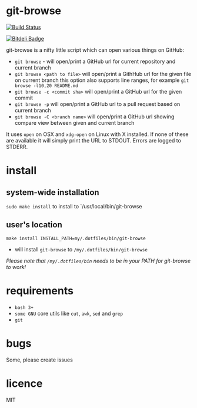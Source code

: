 git-browse
==========

[![Build Status](https://travis-ci.org/lukaszkorecki/git-browse.png?branch=master)](https://travis-ci.org/lukaszkorecki/git-browse)

[![Bitdeli Badge](https://d2weczhvl823v0.cloudfront.net/lukaszkorecki/git-browse/trend.png)](https://bitdeli.com/free "Bitdeli Badge")


git-browse is a nifty little script which can open various things on GitHub:

- `git browse` - will open/print a GitHub url for current repository and current branch
- `git browse <path to file>` will open/print a GithHub url for the given file on current branch
  this option also supports line ranges, for example `git browse -l10,20 README.md`
- `git browse -c <commit sha>` will open/print a GitHub url for the given commit
- `git browse -p` will open/print a GitHub url to a pull request based on current branch
- `git browse -C <branch name>` will open/print a GitHub url showing compare view between given and current branch

It uses `open` on OSX and `xdg-open` on Linux with X installed. If none of these
are available it will simply print the URL to STDOUT. Errors are logged to STDERR.


install
=======

system-wide installation
------------------------

`sudo make install` to install to `/usr/local/bin/git-browse

user's location
---------------

`make install INSTALL_PATH=my/.dotfiles/bin/git-browse`
  - will install `git-browse` to `/my/.dotfiles/bin/git-browse`

*Please note that `/my/.dotfiles/bin` needs to be in your PATH for git-browse to work!*


requirements
============

- `bash 3+`
- `some GNU` core utils like `cut`, `awk`, `sed` and `grep`
- `git`

bugs
====


Some, please create issues


licence
=======

MIT


